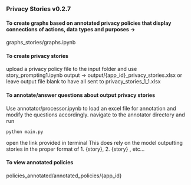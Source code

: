 ### Privacy Stories v0.2.7



#### To create graphs based on annotated privacy policies that display connections of actions, data types and purposes -> 
graphs_stories/graphs.ipynb 


#### To create privacy stories 
upload a privacy policy file to the input folder and use story_prompting1.ipynb
output -> output/{app_id}_privacy_stories.xlsx 
or leave output file blank to have all sent to privacy_stories_1_1.xlsx


#### To annotate/answer questions about output privacy stories
Use annotator/processor.ipynb to load an excel file for annotation and modify the questions accordingly. 
navigate to the annotator directory and run

```python main.py```

open the link provided in terminal 
This does rely on the model outputting stories in the proper format of 1. {story}, 2. {story} , etc...

#### To view annotated policies 
policies_annotated/annotated_policies/{app_id} 


